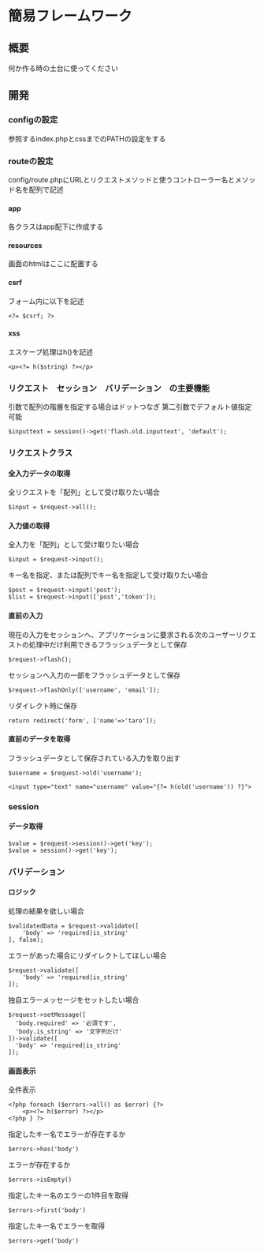 # 簡易フレームワーク

## 概要  
何か作る時の土台に使ってください

## 開発  
### configの設定  
  参照するindex.phpとcssまでのPATHの設定をする

### routeの設定  
  config/route.phpにURLとリクエストメソッドと使うコントローラー名とメソッド名を配列で記述

#### app  
  各クラスはapp配下に作成する

#### resources  
  画面のhtmlはここに配置する

#### csrf  
  フォーム内に以下を記述

    <?= $csrf; ?>

#### xss  
  エスケープ処理はh()を記述

    <p><?= h($string) ?></p>

### リクエスト　セッション　バリデーション　の主要機能

  引数で配列の階層を指定する場合はドットつなぎ
  第二引数でデフォルト値指定可能

    $inputtext = session()->get('flash.old.inputtext', 'default');


### リクエストクラス  

#### 全入力データの取得  
  全リクエストを「配列」として受け取りたい場合  

    $input = $request->all();

#### 入力値の取得  
  全入力を「配列」として受け取りたい場合  

    $input = $request->input();

  キー名を指定、または配列でキー名を指定して受け取りたい場合  

    $post = $request->input('post');
    $list = $request->input(['post','token']);

#### 直前の入力  
  現在の入力をセッションへ、アプリケーションに要求される次のユーザーリクエストの処理中だけ利用できるフラッシュデータとして保存  

    $request->flash();

  セッションへ入力の一部をフラッシュデータとして保存  

    $request->flashOnly(['username', 'email']);

  リダイレクト時に保存  

    return redirect('form', ['name'=>'taro']);

#### 直前のデータを取得  
  フラッシュデータとして保存されている入力を取り出す  

    $username = $request->old('username');

    <input type="text" name="username" value="{?= h(old('username')) ?}">

### session  

#### データ取得

    $value = $request->session()->get('key');
    $value = session()->get('key');

### バリデーション  

#### ロジック
  処理の結果を欲しい場合

    $validatedData = $request->validate([
        'body' => 'required|is_string'
    ], false);

  エラーがあった場合にリダイレクトしてほしい場合

    $request->validate([
        'body' => 'required|is_string'
    ]);

  独自エラーメッセージをセットしたい場合

    $request->setMessage([
      'body.required' => '必須です',
      'body.is_string' => '文字列だけ'
    ])->validate([
      'body' => 'required|is_string'
    ]);

#### 画面表示
  全件表示

    <?php foreach ($errors->all() as $error) {?>
        <p><?= h($error) ?></p>
    <?php } ?>

  指定したキー名でエラーが存在するか

    $errors->has('body')

  エラーが存在するか

    $errors->isEmpty()

  指定したキー名のエラーの1件目を取得

    $errors->first('body')

  指定したキー名でエラーを取得

    $errors->get('body')
